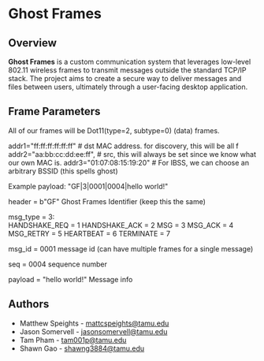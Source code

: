# Ghost Frames

## Overview

**Ghost Frames** is a custom communication system that leverages low-level 802.11 wireless frames to transmit messages outside the standard TCP/IP stack. The project aims to create a secure way to deliver messages and files between users, ultimately through a user-facing desktop application.  


## Frame Parameters
All of our frames will be Dot11(type=2, subtype=0) (data) frames.

addr1="ff:ff:ff:ff:ff:ff"   # dst MAC address. for discovery, this will be all f
addr2="aa:bb:cc:dd:ee:ff",   # src, this will always be set since we know what our own MAC is.
addr3="01:07:08:15:19:20"   # For IBSS, we can choose an arbitrary BSSID (this spells ghost)

Example payload:
"GF|3|0001|0004|hello world!"

header = b"GF"
Ghost Frames Identifier (keep this the same)

msg_type = 3:	
   HANDSHAKE_REQ = 1
   HANDSHAKE_ACK = 2
   MSG           = 3
   MSG_ACK       = 4
   MSG_RETRY     = 5
   HEARTBEAT     = 6
   TERMINATE     = 7

msg_id = 0001
message id (can have multiple frames for a single message)

seq = 0004
sequence number

payload = "hello world!"
Message info


## Authors

- Matthew Speights - mattcspeights@tamu.edu
- Jason Somervell - jasonsomervell@tamu.edu
- Tam Pham - tam001p@tamu.edu
- Shawn Gao - shawng3884@tamu.edu